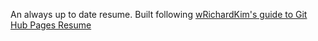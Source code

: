 An always up to date resume. Built following [wRichardKim's guide to Git Hub Pages Resume](https://medium.com/@cwRichardKim/put-your-resume-pdf-on-a-website-that-updates-automatically-242ef7d023ec)
